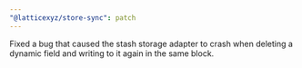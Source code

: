 ```yaml
---
"@latticexyz/store-sync": patch
---
```


Fixed a bug that caused the stash storage adapter to crash when deleting a dynamic field and writing to it again in the same block.
